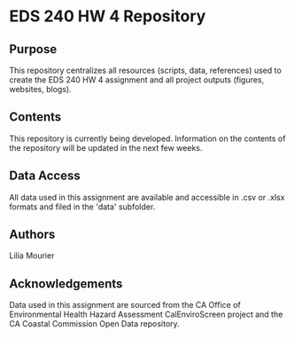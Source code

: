 # EDS 240 HW 4 Repository

## Purpose

This repository centralizes all resources (scripts, data, references) used to create the EDS 240 HW 4 assignment and all project outputs (figures, websites, blogs).

## Contents

This repository is currently being developed. Information on the contents of the repository will be updated in the next few weeks.

## Data Access

All data used in this assignment are available and accessible in .csv or .xlsx formats and filed in the 'data' subfolder.

## Authors

Lilia Mourier

## Acknowledgements

Data used in this assignment are sourced from the CA Office of Environmental Health Hazard Assessment CalEnviroScreen project and the CA Coastal Commission Open Data repository.

